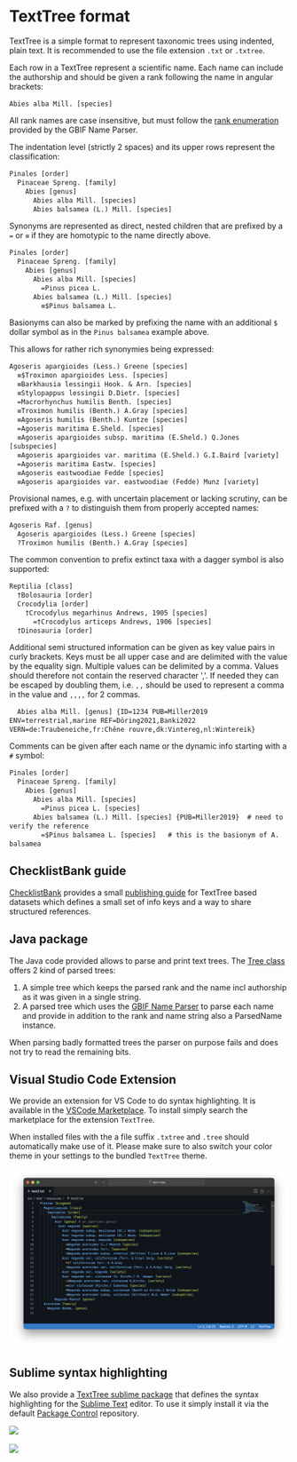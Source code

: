 # TextTree format

TextTree is a simple format to represent taxonomic trees using indented, plain text.
It is recommended to use the file extension `.txt` or `.txtree`.

Each row in a TextTree represent a scientific name. 
Each name can include the authorship and should be given a rank following the name in angular brackets:

```
Abies alba Mill. [species]
```

All rank names are case insensitive, 
but must follow the [rank enumeration](https://github.com/gbif/name-parser/blob/master/name-parser-api/src/main/java/org/gbif/nameparser/api/Rank.java#L32) provided by the GBIF Name Parser.

The indentation level (strictly 2 spaces) and its upper rows
represent the classification:
```
Pinales [order]
  Pinaceae Spreng. [family]
    Abies [genus]
      Abies alba Mill. [species]
      Abies balsamea (L.) Mill. [species]
```

Synonyms are represented as direct, nested children that are prefixed by a `=` or `≡` 
if they are homotypic to the name directly above.
```
Pinales [order]
  Pinaceae Spreng. [family]
    Abies [genus]
      Abies alba Mill. [species]
        =Pinus picea L.
      Abies balsamea (L.) Mill. [species]
        ≡$Pinus balsamea L.
```
 
Basionyms can also be marked by prefixing the name with an additional `$` dollar symbol as in the `Pinus balsamea` example above.

This allows for rather rich synonymies being expressed:
```
Agoseris apargioides (Less.) Greene [species]
  ≡$Troximon apargioides Less. [species]
  ≡Barkhausia lessingii Hook. & Arn. [species]
  ≡Stylopappus lessingii D.Dietr. [species]
  =Macrorhynchus humilis Benth. [species]
  ≡Troximon humilis (Benth.) A.Gray [species]
  ≡Agoseris humilis (Benth.) Kuntze [species]
  =Agoseris maritima E.Sheld. [species]
  ≡Agoseris apargioides subsp. maritima (E.Sheld.) Q.Jones [subspecies]
  ≡Agoseris apargioides var. maritima (E.Sheld.) G.I.Baird [variety]
  =Agoseris maritima Eastw. [species]
  ≡Agoseris eastwoodiae Fedde [species]
  ≡Agoseris apargioides var. eastwoodiae (Fedde) Munz [variety]
```

Provisional names, e.g. with uncertain placement or lacking scrutiny, 
can be prefixed with a `?` to distinguish them from properly accepted names:
```
Agoseris Raf. [genus]
  Agoseris apargioides (Less.) Greene [species]
  ?Troximon humilis (Benth.) A.Gray [species]
```

The common convention to prefix extinct taxa with a dagger symbol is also supported:
```
Reptilia [class]
  †Bolosauria [order]
  Crocodylia [order]
    †Crocodylus megarhinus Andrews, 1905 [species]
      =†Crocodylus articeps Andrews, 1906 [species]
  †Dinosauria [order]
``` 

Additional semi structured information can be given as key value pairs in curly brackets. 
Keys must be all upper case and are delimited with the value by the equality sign. Multiple values can be delimited by a comma.
Values should therefore not contain the reserved character ','. If needed they can be escaped by doubling them, i.e. `,,` should be used to represent a comma in the value and `,,,,` for 2 commas.

```
  Abies alba Mill. [genus] {ID=1234 PUB=Miller2019 ENV=terrestrial,marine REF=Döring2021,Banki2022 VERN=de:Traubeneiche,fr:Chêne rouvre,dk:Vintereg,nl:Wintereik}
```

Comments can be given after each name or the dynamic info starting with a `#` symbol:
```
Pinales [order]
  Pinaceae Spreng. [family]
    Abies [genus]
      Abies alba Mill. [species]
        =Pinus picea L. [species]
      Abies balsamea (L.) Mill. [species] {PUB=Miller2019}  # need to verify the reference
        =$Pinus balsamea L. [species]   # this is the basionym of A. balsamea 
```

## ChecklistBank guide
[ChecklistBank](https://www.checklistbank.org) provides a small [publishing guide](https://catalogueoflife.github.io/coldp/docs/publishing-guide-txtree) for TextTree based datasets which defines a small set of info keys and a way to share structured references.



## Java package
The Java code provided allows to parse and print text trees. The [Tree class](src/main/java/org/gbif/txtree/Tree.java) offers 2 kind of parsed trees:

 1) A simple tree which keeps the parsed rank and the name incl authorship as it was given in a single string.
 2) A parsed tree which uses the [GBIF Name Parser](https://github.com/gbif/name-parser) to parse each name and provide in addition to the rank and name string
    also a ParsedName instance.
    
When parsing badly formatted trees the parser on purpose fails and does not try to read the remaining bits.


## Visual Studio Code Extension
We provide an extension for VS Code to do syntax highlighting.
It is available in the [VSCode Marketplace](https://marketplace.visualstudio.com/items?itemName=GBIF.texttree).
To install simply search the marketplace for the extension `TextTree`.

When installed files with the a file suffix `.txtree` and `.tree` should automatically make use of it.
Please make sure to also switch your color theme in your settings to the bundled `TextTree` theme.


![](vscode/screenshot.png)


## Sublime syntax highlighting
We also provide a [TextTree sublime package](https://github.com/gbif/text-tree-sublime) that defines the syntax highlighting for the [Sublime Text](https://www.sublimetext.com) editor.
To use it simply install it via the default [Package Control](https://packagecontrol.io/docs/usage) repository.

![](https://gbif.github.io/text-tree-sublime/Screenshot2.png)

![](https://gbif.github.io/text-tree-sublime/Screenshot1.png)


